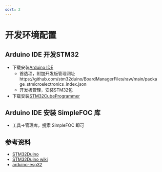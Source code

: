 ```yaml
---
sort: 2
---
```

# 开发环境配置




## Arduino IDE 开发STM32


- 下载安装[Arduino IDE](https://www.arduino.cc/en/software/)
  - 首选项，附加开发板管理网址https://github.com/stm32duino/BoardManagerFiles/raw/main/package_stmicroelectronics_index.json
  - 开发板管理，安装STM32包
- 下载安装[STM32CubeProgrammer](https://www.st.com/en/development-tools/stm32cubeprog.html)



## Arduino IDE 安装 SimpleFOC 库

- 工具->管理库，搜索 SimpleFOC 即可



## 参考资料

- [STM32Duino](https://github.com/stm32duino)
- [STM32Duino wiki](https://github.com/stm32duino/wiki/wiki/Getting-Started)
- [arduino-esp32](https://github.com/espressif/arduino-esp32)

